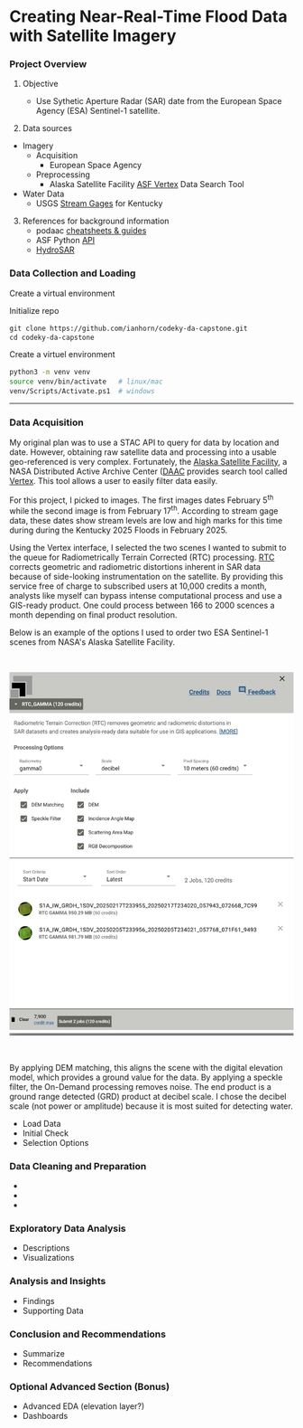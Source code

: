 # Creating Near-Real-Time Flood Data with Satellite Imagery

### Project Overview

1. Objective
    - Use Sythetic Aperture Radar (SAR) date from the European Space Agency (ESA) Sentinel-1 satellite.

2. Data sources
 - Imagery
    - Acquisition
        - European Space Agency
    - Preprocessing
        - Alaska Satellite Facility [ASF Vertex](https://search.asf.alaska.edu/#/?maxResults=250) Data Search Tool
 - Water Data
    - USGS [Stream Gages](https://opengisdata.ky.gov/maps/44a956e2d58a48cfb2e01b0c127acdec/explore?location=37.827060%2C-85.702407%2C7.15) for Kentucky

     

3. References for background information
    - podaac [cheatsheets & guides](https://podaac.github.io/tutorials/quarto_text/cheatsheet.html#workflow-cheatsheet-terminology)
    - ASF Python [API](https://hyp3-docs.asf.alaska.edu/tools/asf_tools_api/)
    - [HydroSAR](https://github.com/HydroSAR/HydroSAR/tree/develop)


### Data Collection and Loading

Create a virtual environment

Initialize repo
```git
git clone https://github.com/ianhorn/codeky-da-capstone.git 
cd codeky-da-capstone
```

Create a virtuel environment
```bash
python3 -m venv venv
source venv/bin/activate   # linux/mac
venv/Scripts/Activate.ps1  # windows
```
---
### Data Acquisition

My original plan was to use a STAC API to query for data by location and date.  However, obtaining raw satellite data and processing into a usable geo-referenced is very complex.  Fortunately, the [Alaska Satellite Facility](https://asf.alaska.edu/), a NASA Distributed Active Archive Center ([DAAC](https://asf.alaska.edu/asfsardaac/) provides search tool called [Vertex](https://search.asf.alaska.edu/#/?maxResults=250).  This tool allows a user to easily filter data easily.

For this project, I picked to images.  The first images dates February 5<sup>th</sup> while the second image is from February 17<sup>th</sup>.  According to stream gage data, these dates show stream levels are low and high marks for this time during during the Kentucky 2025 Floods in February 2025.

Using the Vertex interface, I selected the two scenes I wanted to submit to the queue for Radiometrically Terrain Corrected (RTC) processing.  [RTC](https://hyp3-docs.asf.alaska.edu/guides/rtc_product_guide/) corrects geometric and radiometric distortions inherent in SAR data because of side-looking instrumentation on the satellite.  By providing this service free of charge to subscribed users at 10,000 credits a month, analysts like myself can bypass intense computational process and use a GIS-ready product.  One could process between 166 to 2000 scences a month depending on final product resolution.

Below is an example of the options I used to order two ESA Sentinel-1 scenes from NASA's Alaska Satellite Facility.

<br>
<p align="center">
  <img src="media/vertex_queue.jpg" alt="Vertex On Demand" width="550"/>
</p><br>

By applying DEM matching, this aligns the scene with the digital elevation model, which provides a ground value for the data.  By applying a speckle filter, the On-Demand processing removes noise.  The end product is a ground range detected (GRD) product at decibel scale.  I chose the decibel scale (not power or amplitude) because it is most suited for detecting water.  


 - Load Data
 - Initial Check
 - Selection Options

### Data Cleaning and Preparation

 - 
 -
 -

### Exploratory Data Analysis

 - Descriptions
 - Visualizations

### Analysis and Insights

 - Findings
 - Supporting Data

### Conclusion and Recommendations

 - Summarize
 - Recommendations

### Optional Advanced Section (Bonus)

 - Advanced EDA (elevation layer?)
 - Dashboards




